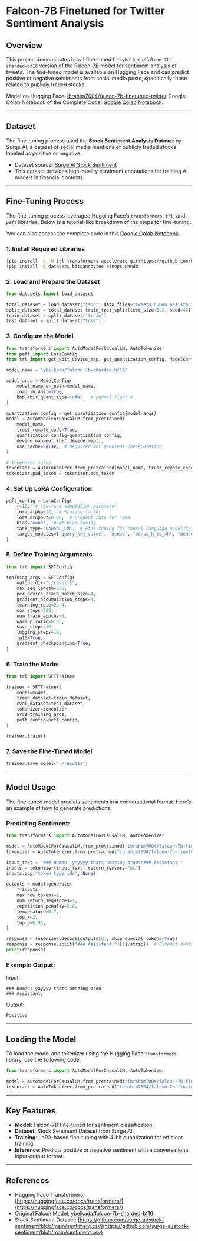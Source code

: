 # Falcon-7B Finetuned for Twitter Sentiment Analysis

## Overview

This project demonstrates how I fine-tuned the `ybelkada/falcon-7b-sharded-bf16` version of the Falcon-7B model for sentiment analysis of tweets. The fine-tuned model is available on Hugging Face and can predict positive or negative sentiments from social media posts, specifically those related to publicly traded stocks.

Model on Hugging Face: [ibrahim7004/falcon-7b-finetuned-twitter](https://huggingface.co/ibrahim7004/falcon-7b-finetuned-twitter)
Google Colab Notebook of the Complete Code: [Google Colab Notebook](https://colab.research.google.com/drive/1-5FMvszfBQiqlcKBYqssMLNsVIh0C4tw?usp=sharing).

---

## Dataset

The fine-tuning process used the **Stock Sentiment Analysis Dataset** by Surge AI, a dataset of social media mentions of publicly traded stocks labeled as positive or negative.

- Dataset source: [Surge AI Stock Sentiment](https://github.com/surge-ai/stock-sentiment/blob/main/sentiment.csv)
- This dataset provides high-quality sentiment annotations for training AI models in financial contexts.

---

## Fine-Tuning Process

The fine-tuning process leveraged Hugging Face’s `transformers`, `trl`, and `peft` libraries. Below is a tutorial-like breakdown of the steps for fine-tuning.

You can also access the complete code in this [Google Colab Notebook](https://colab.research.google.com/drive/1-5FMvszfBQiqlcKBYqssMLNsVIh0C4tw?usp=sharing).

### 1. Install Required Libraries
```bash
!pip install -q -U trl transformers accelerate git+https://github.com/huggingface/peft.git
!pip install -q datasets bitsandbytes einops wandb
```

### 2. Load and Prepare the Dataset
```python
from datasets import load_dataset

total_dataset = load_dataset("json", data_files="tweets_human_assistant_fixed.json")["train"]
split_dataset = total_dataset.train_test_split(test_size=0.2, seed=42)
train_dataset = split_dataset["train"]
test_dataset = split_dataset["test"]
```

### 3. Configure the Model
```python
from transformers import AutoModelForCausalLM, AutoTokenizer
from peft import LoraConfig
from trl import get_kbit_device_map, get_quantization_config, ModelConfig

model_name = "ybelkada/falcon-7b-sharded-bf16"

model_args = ModelConfig(
    model_name_or_path=model_name,
    load_in_4bit=True,
    bnb_4bit_quant_type="nf4",  # normal float 4
)

quantization_config = get_quantization_config(model_args)
model = AutoModelForCausalLM.from_pretrained(
    model_name,
    trust_remote_code=True,
    quantization_config=quantization_config,
    device_map=get_kbit_device_map(),
    use_cache=False,  # Required for gradient checkpointing
)

# Tokenizer setup
tokenizer = AutoTokenizer.from_pretrained(model_name, trust_remote_code=True)
tokenizer.pad_token = tokenizer.eos_token
```

### 4. Set Up LoRA Configuration
```python
peft_config = LoraConfig(
    r=16,  # Low-rank adaptation parameter
    lora_alpha=32,  # Scaling factor
    lora_dropout=0.05,  # Dropout rate for LoRA
    bias="none",  # No bias tuning
    task_type="CAUSAL_LM",  # Fine-tuning for causal language modeling
    target_modules=["query_key_value", "dense", "dense_h_to_4h", "dense_4h_to_h"],  # Target Falcon layers
)
```

### 5. Define Training Arguments
```python
from trl import SFTConfig

training_args = SFTConfig(
    output_dir="./results",
    max_seq_length=256,
    per_device_train_batch_size=4,
    gradient_accumulation_steps=4,
    learning_rate=2e-4,
    max_steps=200,
    num_train_epochs=5,
    warmup_ratio=0.03,
    save_steps=10,
    logging_steps=10,
    fp16=True,
    gradient_checkpointing=True,
)
```

### 6. Train the Model
```python
from trl import SFTTrainer

trainer = SFTTrainer(
    model=model,
    train_dataset=train_dataset,
    eval_dataset=test_dataset,
    tokenizer=tokenizer,
    args=training_args,
    peft_config=peft_config,
)

trainer.train()
```

### 7. Save the Fine-Tuned Model
```python
trainer.save_model("./results")
```

---

## Model Usage

The fine-tuned model predicts sentiments in a conversational format. Here’s an example of how to generate predictions:

### Predicting Sentiment:
```python
from transformers import AutoModelForCausalLM, AutoTokenizer

model = AutoModelForCausalLM.from_pretrained("ibrahim7004/falcon-7b-finetuned-twitter", trust_remote_code=True)
tokenizer = AutoTokenizer.from_pretrained("ibrahim7004/falcon-7b-finetuned-twitter", trust_remote_code=True)

input_text = "### Human: yayyyy thats amazing broo\n### Assistant:"
inputs = tokenizer(input_text, return_tensors="pt")
inputs.pop("token_type_ids", None)

outputs = model.generate(
    **inputs,
    max_new_tokens=1,
    num_return_sequences=1,
    repetition_penalty=2.0,
    temperature=0.7,
    top_k=2,
    top_p=0.95,
)

response = tokenizer.decode(outputs[0], skip_special_tokens=True)
response = response.split("### Assistant:")[1].strip()  # Extract sentiment
print(response)
```

### Example Output:
Input:
```
### Human: yayyyy thats amazing broo
### Assistant:
```
Output:
```
Positive
```

---

## Loading the Model

To load the model and tokenizer using the Hugging Face `transformers` library, use the following code:

```python
from transformers import AutoModelForCausalLM, AutoTokenizer

model = AutoModelForCausalLM.from_pretrained("ibrahim7004/falcon-7b-finetuned-twitter", trust_remote_code=True)
tokenizer = AutoTokenizer.from_pretrained("ibrahim7004/falcon-7b-finetuned-twitter", trust_remote_code=True)
```

---

## Key Features
- **Model**: Falcon-7B fine-tuned for sentiment classification.
- **Dataset**: Stock Sentiment Dataset from Surge AI.
- **Training**: LoRA-based fine-tuning with 4-bit quantization for efficient training.
- **Inference**: Predicts positive or negative sentiment with a conversational input-output format.

---

## References
- Hugging Face Transformers: [https://huggingface.co/docs/transformers/](https://huggingface.co/docs/transformers/)
- Original Falcon Model: [ybelkada/falcon-7b-sharded-bf16](https://huggingface.co/ybelkada/falcon-7b-sharded-bf16)
- Stock Sentiment Dataset: [https://github.com/surge-ai/stock-sentiment/blob/main/sentiment.csv](https://github.com/surge-ai/stock-sentiment/blob/main/sentiment.csv)

